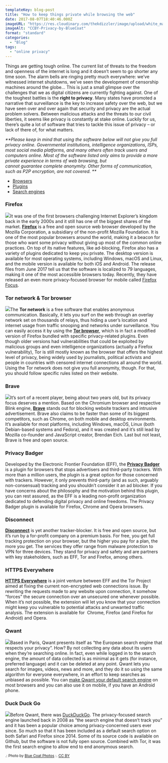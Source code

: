 ```yaml
---
templateKey: blog-post
title: "How to keep things private while browsing the web"
date: 2017-08-07T18:40:46.000Z
imageURL: "https://res.cloudinary.com/thekdizzler/image/upload/white_market/CCBY-Privacy-by-BlueCoat-1.jpg"
imageAlt: "CCBY-Privacy-by-BlueCoat"
format: "standard"
categories:
  - "Blog"
tags:
  - "online privacy"
---
```

Things are getting tough online. The current list of threats to the freedom and openness of the internet is long and it doesn’t seem to go shorter any time soon. The alarm bells are ringing pretty much everywhere: we’ve witnessed internet shutdowns, we’ve seen the development of censorship machines around the globe… This is just a small glimpse over the challenges that we as digital citizens are currently fighting against. One of the toughest battles is the **right to privacy**. Many states have promoted a narrative that surveillance is the key to increase safety over the web, but we have seen over and over again that security and privacy are the actual problem solvers. Between malicious attacks and the threats to our civil liberties, it seems like privacy is constantly at stake online. Luckily for us, there’s quite a lot of software that tries to tackle this issue of privacy – or lack of there of, for what matters.

_**Please keep in mind that using the software below will not give you full privacy online. Governmental institutions, intelligence organizations, ISPs, most social media platforms, and many others often track users and computers online. Most of the software listed only aims to provide a more private experience in terms of web browsing, but cannot guarantee complete anonymity. Other forms of communication, such as P2P encryption, are not covered. **_

*   [Browsers](#thst-tab-browsers)
*   [Plugins](#thst-tab-plugins)
*   [Search engines](#thst-tab-search-engines)

### Firefox

![](https://www.whitemarketpodcast.co.uk/wp-content/uploads/firefox-256.e2c1fc556816-150x150.jpg)It was one of the first browsers challenging Internet Explorer’s kingdom back in the early 2000s and it still has one of the biggest shares of the market. **[Firefox](https://www.mozilla.org/firefox/desktop/)** is a free and open source web browser developed by the Mozilla Corporation, a subsidiary of the non-profit Mozilla Foundation. It is one of the most popular browsers around the world, making it a beacon for those who want some privacy without giving up most of the common online practices. On top of its native features, like ad-blocking, Firefox also has a variety of plugins dedicated to keep you private. The desktop version is available for most operating systems, including Windows, macOS and Linux, and the mobile version is available for both iOS and Android. The release files from June 2017 tell us that the software is localized to 79 languages, making it one of the most accessible browsers today. Recently, they have released an even more privacy-focused browser for mobile called [Firefox Focus](https://www.mozilla.org/en-US/firefox/focus/).

### Tor network & Tor browser

![](https://www.whitemarketpodcast.co.uk/wp-content/uploads/Tor_project_logo-300x190.png)The **Tor network** is a free software that enables anonymous communication. Basically, it lets you surf on the web through an overlay network set on thousands of relays, thus hiding a user’s location and internet usage from traffic snooping and networks under surveillance. You can easily access it by using the **[Tor browser](https://www.torproject.org/projects/torbrowser.html.en)**, which is in fact a modified version of Firefox bundled with specific privacy-related plugins. Even though older versions had vulnerabilities that could be exploited by malicious groups and even intelligence organizations (actually a Firefox vulnerability), Tor is still mostly known as the browser that offers the highest level of privacy, being widely used by journalists, political activists and people in countries with censored internet connections all around the world. Using the Tor network does not give you full anonymity, though. For that, you should follow specific rules listed on their website.

### Brave

![](https://www.whitemarketpodcast.co.uk/wp-content/uploads/brave-150x150.png)It’s sort of a recent player, being about two years old, but its privacy focus deserves a mention. Based on the Chromium browser and respective Blink engine, **[Brave](https://brave.com)** stands out for blocking website trackers and intrusive advertisement. Brave also claims to be faster than some of its biggest competitors, such as Chrome, on both mobile and desktop environments. It’s available for most platforms, including Windows, macOS, Linux (both Debian-based systems and Fedora), and it was created and it’s still lead by Mozilla co-founder and JavaScript creator, Brendan Eich. Last but not least, Brave is free and open source.

### Privacy Badger

Developed by the Electronic Frontier Foundation (EFF), the **[Privacy Badger](https://www.eff.org/privacybadger)** is a plugin for browsers that stops advertisers and third-party trackers. With more than a million users, the plugin is a great option for those concerned with trackers. However, it only prevents third-party (and as such, arguably non-consensual) tracking and you shouldn’t consider it an ad blocker. If you have concerns about the philosophy and the motivation behind this plugin, you can rest assured, as the EFF is a leading non-profit organization dedicated to defending digital privacy and online freedoms. The Privacy Badger plugin is available for Firefox, Chrome and Opera browsers.

### Disconnect

**[Disconnect](https://disconnect.me)** is yet another tracker-blocker. It is free and open source, but it’s run by a for-profit company on a premium basis. For free, you get full tracking protection on your browser, but the higher you pay for a plan, the more you get. The services they offer range from malware protection to VPN for three devices. They stand for privacy and safety and are partners with key stakeholders, such as EFF, Tor and Firefox, among others.

### HTTPS Everywhere

[**HTTPS** **Everywhere**](https://www.eff.org/https-everywhere) is a joint venture between EFF and the Tor Project aimed at fixing the current non-encrypted web connections issue. By rewriting the requests made to any website upon connection, it somehow “forces” the secure connection over an unsecured one whenever possible. When it’s not possible, the extension will let you know that your connection might keep you vulnerable to potential attacks and unwanted traffic analysis. The extension is available for  Chrome, Firefox (and Firefox for Android) and Opera.

### Qwant

![](https://www.whitemarketpodcast.co.uk/wp-content/uploads/Qwant-v3-150x150.png)Based in Paris, Qwant presents itself as “the European search engine that respects your privacy”. How? By not collecting any data about its users when they’re searching online. In fact, even while logged in to the search engine, the amount of data collected is as minimal as it gets (for instance, preferred language) and it can be deleted at any point. Qwant lets you search for images, videos, news and more, and they do it so using the same algorithm for everyone everywhere, in an effort to keep searches as unbiased as possible. You can [make Qwant your default search engine](https://help.qwant.com/help/qwant-search/add-qwant-on-desktop/) on most browsers and you can also use it on mobile, if you have an Android phone.

### Duck Duck Go

![](https://www.whitemarketpodcast.co.uk/wp-content/uploads/DDG-icon_256x256-150x150.png)Before Qwant, there was [DuckDuckGo](https://duckduckgo.com). The privacy-focused search engine launched back in 2008 as “the search engine that doesn’t track you” and it has been a popular choice among privacy-concerned users ever since. So much so that it has been included as a default search option on both Safari and Firefox since 2014. Some of its source code is available on Github, but the software is not fully open source. Combined with Tor, it was the first search engine to allow end to end anonymous search.

<small>.: Photo by <a href="https://www.flickr.com/photos/111692634@N04/11406964665/">Blue Coat Photos</a> :. <a href="https://creativecommons.org/licenses/by/4.0/" target="blank">CC BY</a></small>